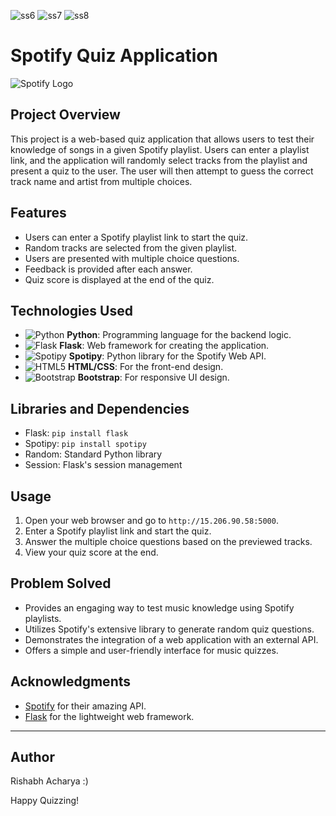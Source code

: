 ![ss6](https://github.com/user-attachments/assets/7e94f841-0bcb-45ec-a51c-b7c38efef427)
![ss7](https://github.com/user-attachments/assets/23bffb3f-2ed2-44e9-aa95-4969e57460d5)
![ss8](https://github.com/user-attachments/assets/33ecbd26-4dcd-4a7c-bc27-d8e59253988c)

# Spotify Quiz Application

![Spotify Logo](https://upload.wikimedia.org/wikipedia/commons/1/19/Spotify_logo_without_text.svg)

## Project Overview

This project is a web-based quiz application that allows users to test their knowledge of songs in a given Spotify playlist. Users can enter a playlist link, and the application will randomly select tracks from the playlist and present a quiz to the user. The user will then attempt to guess the correct track name and artist from multiple choices.

## Features

- Users can enter a Spotify playlist link to start the quiz.
- Random tracks are selected from the given playlist.
- Users are presented with multiple choice questions.
- Feedback is provided after each answer.
- Quiz score is displayed at the end of the quiz.

## Technologies Used
- ![Python](https://img.shields.io/badge/Python-3776AB?style=for-the-badge&logo=python&logoColor=white) **Python**: Programming language for the backend logic.
- ![Flask](https://img.shields.io/badge/Flask-000000?style=for-the-badge&logo=flask&logoColor=white) **Flask**: Web framework for creating the application.
- ![Spotipy](https://img.shields.io/badge/Spotipy-1DB954?style=for-the-badge&logo=spotify&logoColor=white) **Spotipy**: Python library for the Spotify Web API.
- ![HTML5](https://img.shields.io/badge/HTML5-E34F26?style=for-the-badge&logo=html5&logoColor=white) **HTML/CSS**: For the front-end design.
- ![Bootstrap](https://img.shields.io/badge/Bootstrap-563D7C?style=for-the-badge&logo=bootstrap&logoColor=white) **Bootstrap**: For responsive UI design.

## Libraries and Dependencies

- Flask: `pip install flask`
- Spotipy: `pip install spotipy`
- Random: Standard Python library
- Session: Flask's session management

## Usage

1. Open your web browser and go to `http://15.206.90.58:5000`.
2. Enter a Spotify playlist link and start the quiz.
3. Answer the multiple choice questions based on the previewed tracks.
4. View your quiz score at the end.

## Problem Solved

- Provides an engaging way to test music knowledge using Spotify playlists.
- Utilizes Spotify's extensive library to generate random quiz questions.
- Demonstrates the integration of a web application with an external API.
- Offers a simple and user-friendly interface for music quizzes.

## Acknowledgments

- [Spotify](https://www.spotify.com) for their amazing API.
- [Flask](https://flask.palletsprojects.com/) for the lightweight web framework.

---

## Author
Rishabh Acharya :)

 Happy Quizzing!
